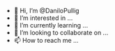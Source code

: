 - 👋 Hi, I’m @DaniloPullig
- 👀 I’m interested in ...
- 🌱 I’m currently learning ...
- 💞️ I’m looking to collaborate on ...
- 📫 How to reach me ...

<!---
DaniloPullig/DaniloPullig is a ✨ special ✨ repository because its `README.md` (this file) appears on your GitHub profile.
You can click the Preview link to take a look at your changes.
--->

